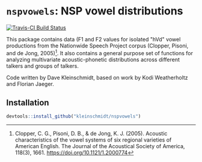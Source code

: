 # `nspvowels`: NSP vowel distributions

[![Travis-CI Build Status](https://travis-ci.org/kleinschmidt/nspvowels.svg?branch=master)](https://travis-ci.org/kleinschmidt/nspvowels)

This package contains data (F1 and F2 values for isolated "hVd" vowel
productions from the Nationwide Speech Project corpus (Clopper, Pisoni, and de
Jong, 2005)[^clopper05].  It also contains a general purpose set of functions
for analyzing multivariate acoustic-phonetic distributions across different
talkers and groups of talkers.

Code written by Dave Kleinschmidt, based on work by Kodi Weatherholtz and
Florian Jaeger.

## Installation

```r
devtools::install_github("kleinschmidt/nspvowels")
```

[^clopper05]: Clopper, C. G., Pisoni, D. B., & de Jong, K. J. (2005). Acoustic
    characteristics of the vowel systems of six regional varieties of American
    English. The Journal of the Acoustical Society of America,
    118(3), 1661. https://doi.org/10.1121/1.2000774


